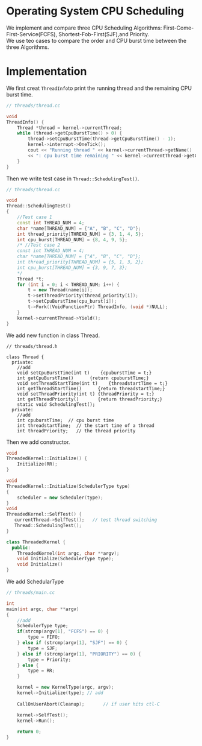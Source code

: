 # Operating System CPU Scheduling 
We implement and compare three CPU Scheduling Algorithms: First-Come-First-Service(FCFS), Shortest-Fob-First(SJF),and Priority.  
We use teo cases to compare the order and CPU burst time between the three Algorithms.  

# Implementation 
We first creat ```ThreadInfo```to print the running thread and the remaining CPU burst time.  
```c++
// threads/thread.cc

void
ThreadInfo() {
    Thread *thread = kernel->currentThread;
    while (thread->getCpuBurstTime() > 0) {
        thread->setCpuBurstTime(thread->getCpuBurstTime() - 1);
        kernel->interrupt->OneTick();
        cout << "Running thread " << kernel->currentThread->getName() 
        << ": cpu burst time remaining " << kernel->currentThread->getCpuBurstTime() << endl;
    }
}
```
Then we write test case in ```Thread::SchedulingTest()```.
```c++
// threads/thread.cc

void
Thread::SchedulingTest()
{
    //Test case 1
    const int THREAD_NUM = 4;
    char *name[THREAD_NUM] = {"A", "B", "C", "D"};
    int thread_priority[THREAD_NUM] = {3, 1, 4, 5};
    int cpu_burst[THREAD_NUM] = {8, 4, 9, 5};
    /* //Test case 2
    const int THREAD_NUM = 4;
    char *name[THREAD_NUM] = {"A", "B", "C", "D"};
    int thread_priority[THREAD_NUM] = {5, 1, 3, 2};
    int cpu_burst[THREAD_NUM] = {3, 9, 7, 3};
    */
    Thread *t;
    for (int i = 0; i < THREAD_NUM; i++) {
        t = new Thread(name[i]);
        t->setThreadPriority(thread_priority[i]);
        t->setCpuBurstTime(cpu_burst[i]);
        t->Fork((VoidFunctionPtr) ThreadInfo, (void *)NULL);
    }
    kernel->currentThread->Yield();
}
```
We add new function in class Thread.
```
// threads/thread.h

class Thread {
  private:
    //add
    void setCpuBurstTime(int t)    {cpuburstTime = t;}
    int getCpuBurstTime()      {return cpuburstTime;}
    void setThreadStartTime(int t)    {threadstartTime = t;}
    int getThreadStartTime()      {return threadstartTime;}
    void setThreadPriority(int t) {threadPriority = t;}
    int getThreadPriority()       {return threadPriority;}
    static void SchedulingTest();
  private:
    //add
    int cpuburstTime;  // cpu burst time
    int threadstartTime;  // the start time of a thread
    int threadPriority;   // the thread priority 
```
Then we add constructor.
```c++
void
ThreadedKernel::Initialize() {
    Initialize(RR);
}

void
ThreadedKernel::Initialize(SchedulerType type)
{
    scheduler = new Scheduler(type); 
}
void
ThreadedKernel::SelfTest() {
   currentThread->SelfTest();	// test thread switching
   Thread::SchedulingTest();
}

class ThreadedKernel {
  public:
    ThreadedKernel(int argc, char **argv);
    void Initialize(SchedulerType type);
    void Initialize()
}
```
We add SchedularType
```c++
// threads/main.cc

int
main(int argc, char **argv)
{
    //add
    SchedulerType type;
    if(strcmp(argv[1], "FCFS") == 0) {
        type = FIFO;
    } else if (strcmp(argv[1], "SJF") == 0) {
        type = SJF;
    } else if (strcmp(argv[1], "PRIORITY") == 0) {
        type = Priority;
    } else {
        type = RR;
    }

    kernel = new KernelType(argc, argv);
    kernel->Initialize(type); // add
    
    CallOnUserAbort(Cleanup);		// if user hits ctl-C

    kernel->SelfTest();
    kernel->Run();
    
    return 0;
}
```
